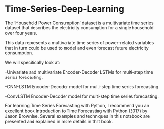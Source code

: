 # Time-Series-Deep-Learning

The ‘Household Power Consumption‘ dataset is a multivariate time series dataset that describes the electricity consumption for a single household over four years.

This data represents a multivariate time series of power-related variables that in turn could be used to model and even forecast future electricity consumption.

We will specifically look at:

-Univariate and multivariate Encoder-Decoder LSTMs for multi-step time series forecasting.

-CNN-LSTM Encoder-Decoder model for multi-step time series forecasting.

-ConvLSTM Encoder-Decoder model for multi-step time series forecasting.

For learning Time Series Forecasting with Python, I recommend you an excellent book Introduction to Time Forecasting with Python (2017) by Jason Brownlee. Several examples and techniques in this notebook are presented and explained in more details in that book.
